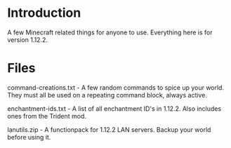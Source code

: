 # Introduction
A few Minecraft related things for anyone to use. Everything here is for version 1.12.2.

# Files
command-creations.txt - A few random commands to spice up your world. They must all be used on a repeating command block, always active.

enchantment-ids.txt - A list of all enchantment ID's in 1.12.2. Also includes ones from the Trident mod.

lanutils.zip - A functionpack for 1.12.2 LAN servers. Backup your world before using it.
